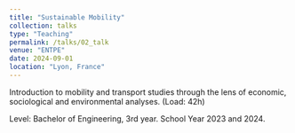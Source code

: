```yaml
---
title: "Sustainable Mobility"
collection: talks
type: "Teaching"
permalink: /talks/02_talk
venue: "ENTPE"
date: 2024-09-01
location: "Lyon, France"
---
```


Introduction to mobility and transport studies through the lens of economic, sociological and environmental analyses. (Load: 42h)

Level: Bachelor of Engineering, 3rd year. 
School Year 2023 and 2024.
